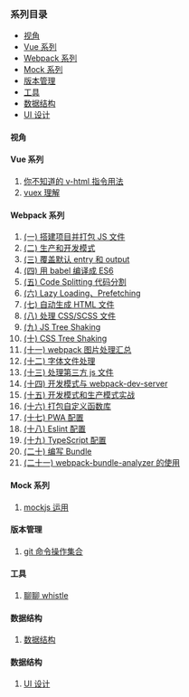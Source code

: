 ### <a name="目录">系列目录</a>

- [视角](#视角)
- [Vue 系列](#Vue是如何工作的系列)
- [Webpack 系列](#Webpack工作的系列)
- [Mock 系列](#mock运用)
- [版本管理](#版本管理)
- [工具](#工具)
- [数据结构](#数据结构)
- [UI 设计](#UI设计)
  <a name="视角"></a>

#### 视角

#### Vue 系列

1. [你不知道的 v-html 指令用法](https://github.com/1019483075/lingxi/issues/1)
2. [vuex 理解](https://github.com/1019483075/lingxi/issues/2)

#### Webpack 系列

1. [(一) 搭建项目并打包 JS 文件](https://github.com/1019483075/lingxi/issues/3)
2. [(二) 生产和开发模式](https://github.com/1019483075/lingxi/issues/4)
3. [(三) 覆盖默认 entry 和 output](https://github.com/1019483075/lingxi/issues/5)
4. [(四) 用 babel 编译成 ES6](https://github.com/1019483075/lingxi/issues/6)
5. [(五) Code Splitting 代码分割](https://github.com/1019483075/lingxi/issues/7)
6. [(六) Lazy Loading、Prefetching](https://github.com/1019483075/lingxi/issues/8)
7. [(七) 自动生成 HTML 文件](https://github.com/1019483075/lingxi/issues/9)
8. [(八) 处理 CSS/SCSS 文件](https://github.com/1019483075/lingxi/issues/10)
9. [(九) JS Tree Shaking](https://github.com/1019483075/lingxi/issues/11)
10. [(十) CSS Tree Shaking](https://github.com/1019483075/lingxi/issues/12)
11. [(十一) webpack 图片处理汇总](https://github.com/1019483075/lingxi/issues/13)
12. [(十二) 字体文件处理](https://github.com/1019483075/lingxi/issues/14)
13. [(十三) 处理第三方 js 文件](https://github.com/1019483075/lingxi/issues/15)
14. [(十四) 开发模式与 webpack-dev-server](https://github.com/1019483075/lingxi/issues/16)
15. [(十五) 开发模式和生产模式实战](https://github.com/1019483075/lingxi/issues/17)
16. [(十六) 打包自定义函数库](https://github.com/1019483075/lingxi/issues/18)
17. [(十七) PWA 配置](https://github.com/1019483075/lingxi/issues/19)
18. [(十八) Eslint 配置](https://github.com/1019483075/lingxi/issues/20)
19. [(十九) TypeScript 配置](https://github.com/1019483075/lingxi/issues/21)
20. [(二十) 编写 Bundle](https://github.com/1019483075/lingxi/issues/22)
21. [(二十一) webpack-bundle-analyzer 的使用](https://github.com/1019483075/lingxi/issues/23)

#### Mock 系列

1. [mockjs 运用](https://github.com/1019483075/lingxi/issues/24)

#### 版本管理

1. [git 命令操作集合](https://github.com/1019483075/lingxi/issues/25)

#### 工具

1. [聊聊 whistle]()

#### 数据结构

1. [数据结构]()

#### 数据结构

1. [UI 设计]()
